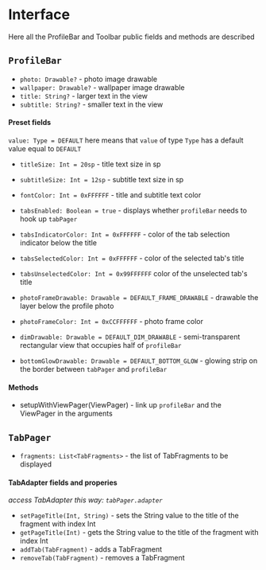 # Interface
Here all the ProfileBar and Toolbar public fields and methods are described

## `ProfileBar`
* `photo: Drawable?` - photo image drawable
* `wallpaper: Drawable?` - wallpaper image drawable
* `title: String?` - larger text in the view
* `subtitle: String?` - smaller text in the view

#### Preset fields
`value: Type = DEFAULT` here means that `value` of type `Type` has a default value equal to `DEFAULT`

* `titleSize: Int = 20sp` - title text size in sp
* `subtitleSize: Int = 12sp` - subtitle text size in sp
* `fontColor: Int = 0xFFFFFF` - title and subtitle text color
* `tabsEnabled: Boolean = true` - displays whether `profileBar` needs to hook up `tabPager`
* `tabsIndicatorColor: Int = 0xFFFFFF` - color of the tab selection indicator below the title
* `tabsSelectedColor: Int = 0xFFFFFF` - color of the selected tab's title
* `tabsUnselectedColor: Int = 0x99FFFFFF` color of the unselected tab's title
    
* `photoFrameDrawable: Drawable = DEFAULT_FRAME_DRAWABLE` - drawable the layer below the profile photo
* `photoFrameColor: Int = 0xCCFFFFFF` - photo frame color
    
* `dimDrawable: Drawable = DEFAULT_DIM_DRAWABLE` - semi-transparent rectangular view that occupies half of `profileBar`
* `bottomGlowDrawable: Drawable = DEFAULT_BOTTOM_GLOW` - glowing strip on the border between `tabPager` and `profileBar`

#### Methods
* setupWithViewPager(ViewPager) - link up `profileBar` and the ViewPager in the arguments

## `TabPager`
* `fragments: List<TabFragments>` - the list of TabFragments to be displayed

#### TabAdapter fields and properies
_access TabAdapter this way: `tabPager.adapter`_

* `setPageTitle(Int, String)` - sets the String value to the title of the fragment with index Int
* `getPageTitle(Int)` - gets the String value to the title of the fragment with index Int
* `addTab(TabFragment)` - adds a TabFragment
* `removeTab(TabFragment)` - removes a TabFragment
